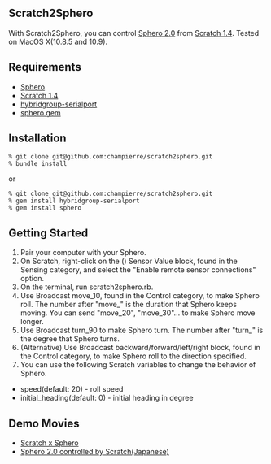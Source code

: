 ## Scratch2Sphero

With Scratch2Sphero, you can control [Sphero 2.0](http://www.gosphero.com/) from [Scratch 1.4](http://scratch.mit.edu). Tested on MacOS X(10.8.5 and 10.9).

## Requirements

- [Sphero](http://www.gosphero.com/)
- [Scratch 1.4](http://scratch.mit.edu/scratch_1.4/)
- [hybridgroup-serialport](https://github.com/hybridgroup/ruby-serialport/)
- [sphero gem](https://github.com/hybridgroup/sphero/)

## Installation

```
% git clone git@github.com:champierre/scratch2sphero.git
% bundle install
```

or

```
% git clone git@github.com:champierre/scratch2sphero.git
% gem install hybridgroup-serialport
% gem install sphero
```

## Getting Started

1. Pair your computer with your Sphero.
2. On Scratch, right-click on the () Sensor Value block, found in the Sensing category, and 
select the "Enable remote sensor connections" option.
3. On the terminal, run scratch2sphero.rb.
4. Use Broadcast move_10, found in the Control category, to make Sphero roll. The number after "move_" is the duration that Sphero keeps moving. You can send "move_20", "move_30"... to make Sphero move longer.
5. Use Broadcast turn_90 to make Sphero turn. The number after "turn_" is the degree that Sphero turns.
6. (Alternative) Use Broadcast backward/forward/left/right block, found in the Control category, to make Sphero roll to the direction specified.
7. You can use the following Scratch variables to change the behavior of Sphero.

- speed(default: 20) - roll speed
- initial_heading(default: 0) - initial heading in degree

## Demo Movies

- [Scratch x Sphero](https://www.youtube.com/watch?v=aHL03UHULm0)
- [Sphero 2.0 controlled by Scratch(Japanese)](https://www.youtube.com/watch?v=qCeJ6_UKnk4)
